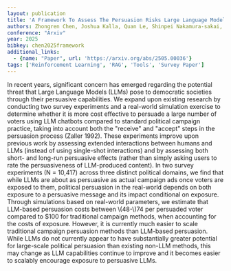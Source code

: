 ```yaml
---
layout: publication
title: 'A Framework To Assess The Persuasion Risks Large Language Model Chatbots Pose To Democratic Societies'
authors: Zhongren Chen, Joshua Kalla, Quan Le, Shinpei Nakamura-sakai, Jasjeet Sekhon, Ruixiao Wang
conference: "Arxiv"
year: 2025
bibkey: chen2025framework
additional_links:
  - {name: "Paper", url: 'https://arxiv.org/abs/2505.00036'}
tags: ['Reinforcement Learning', 'RAG', 'Tools', 'Survey Paper']
---
```

In recent years, significant concern has emerged regarding the potential
threat that Large Language Models (LLMs) pose to democratic societies through
their persuasive capabilities. We expand upon existing research by conducting
two survey experiments and a real-world simulation exercise to determine
whether it is more cost effective to persuade a large number of voters using
LLM chatbots compared to standard political campaign practice, taking into
account both the "receive" and "accept" steps in the persuasion process (Zaller
1992). These experiments improve upon previous work by assessing extended
interactions between humans and LLMs (instead of using single-shot
interactions) and by assessing both short- and long-run persuasive effects
(rather than simply asking users to rate the persuasiveness of LLM-produced
content). In two survey experiments (N = 10,417) across three distinct
political domains, we find that while LLMs are about as persuasive as actual
campaign ads once voters are exposed to them, political persuasion in the
real-world depends on both exposure to a persuasive message and its impact
conditional on exposure. Through simulations based on real-world parameters, we
estimate that LLM-based persuasion costs between \\\(48-\\\)74 per persuaded voter
compared to \$100 for traditional campaign methods, when accounting for the
costs of exposure. However, it is currently much easier to scale traditional
campaign persuasion methods than LLM-based persuasion. While LLMs do not
currently appear to have substantially greater potential for large-scale
political persuasion than existing non-LLM methods, this may change as LLM
capabilities continue to improve and it becomes easier to scalably encourage
exposure to persuasive LLMs.
